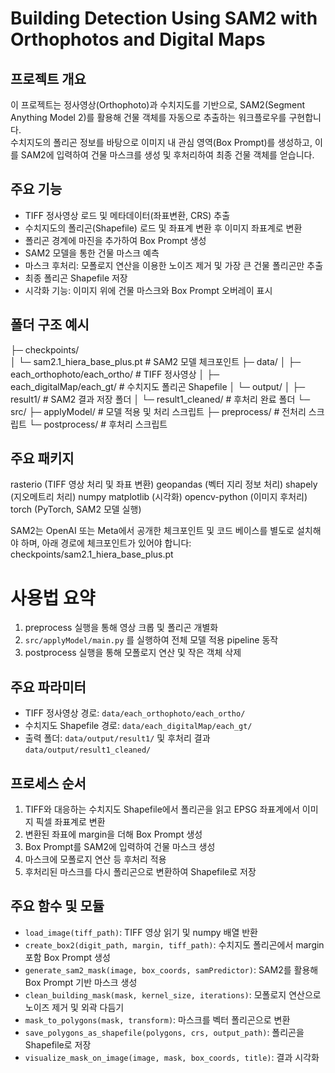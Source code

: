 # Building Detection Using SAM2 with Orthophotos and Digital Maps

## 프로젝트 개요
이 프로젝트는 정사영상(Orthophoto)과 수치지도를 기반으로, SAM2(Segment Anything Model 2)를 활용해 건물 객체를 자동으로 추출하는 워크플로우를 구현합니다.  
수치지도의 폴리곤 정보를 바탕으로 이미지 내 관심 영역(Box Prompt)를 생성하고, 이를 SAM2에 입력하여 건물 마스크를 생성 및 후처리하여 최종 건물 객체를 얻습니다.

## 주요 기능
- TIFF 정사영상 로드 및 메타데이터(좌표변환, CRS) 추출  
- 수치지도의 폴리곤(Shapefile) 로드 및 좌표계 변환 후 이미지 좌표계로 변환  
- 폴리곤 경계에 마진을 추가하여 Box Prompt 생성  
- SAM2 모델을 통한 건물 마스크 예측  
- 마스크 후처리: 모폴로지 연산을 이용한 노이즈 제거 및 가장 큰 건물 폴리곤만 추출  
- 최종 폴리곤 Shapefile 저장  
- 시각화 기능: 이미지 위에 건물 마스크와 Box Prompt 오버레이 표시  

## 폴더 구조 예시
├─ checkpoints/    
│ └─ sam2.1_hiera_base_plus.pt # SAM2 모델 체크포인트
├─ data/
│ ├─ each_orthophoto/each_ortho/ # TIFF 정사영상
│ ├─ each_digitalMap/each_gt/ # 수치지도 폴리곤 Shapefile
│ └─ output/
│   ├─ result1/ # SAM2 결과 저장 폴더
│   └─ result1_cleaned/ # 후처리 완료 폴더
└─ src/
├─ applyModel/ # 모델 적용 및 처리 스크립트
├─ preprocess/ # 전처리 스크립트
└─ postprocess/ # 후처리 스크립트

## 주요 패키지
rasterio (TIFF 영상 처리 및 좌표 변환)
geopandas (벡터 지리 정보 처리)
shapely (지오메트리 처리)
numpy
matplotlib (시각화)
opencv-python (이미지 후처리)
torch (PyTorch, SAM2 모델 실행)

SAM2는 OpenAI 또는 Meta에서 공개한 체크포인트 및 코드 베이스를 별도로 설치해야 하며, 아래 경로에 체크포인트가 있어야 합니다:
checkpoints/sam2.1_hiera_base_plus.pt

# 사용법 요약
1. preprocess 실행을 통해 영상 크롭 및 폴리곤 개별화
2. `src/applyModel/main.py` 를 실행하여 전체 모델 적용 pipeline 동작
3. postprocess 실행을 통해 모폴로지 연산 및 작은 객체 삭제

## 주요 파라미터
- TIFF 정사영상 경로: `data/each_orthophoto/each_ortho/`
- 수치지도 Shapefile 경로: `data/each_digitalMap/each_gt/`
- 출력 폴더: `data/output/result1/` 및 후처리 결과 `data/output/result1_cleaned/`

## 프로세스 순서
1. TIFF와 대응하는 수치지도 Shapefile에서 폴리곤을 읽고 EPSG 좌표계에서 이미지 픽셀 좌표계로 변환  
2. 변환된 좌표에 margin을 더해 Box Prompt 생성  
3. Box Prompt를 SAM2에 입력하여 건물 마스크 생성  
4. 마스크에 모폴로지 연산 등 후처리 적용  
5. 후처리된 마스크를 다시 폴리곤으로 변환하여 Shapefile로 저장  

## 주요 함수 및 모듈
- `load_image(tiff_path)`: TIFF 영상 읽기 및 numpy 배열 반환  
- `create_box2(digit_path, margin, tiff_path)`: 수치지도 폴리곤에서 margin 포함 Box Prompt 생성  
- `generate_sam2_mask(image, box_coords, samPredictor)`: SAM2를 활용해 Box Prompt 기반 마스크 생성  
- `clean_building_mask(mask, kernel_size, iterations)`: 모폴로지 연산으로 노이즈 제거 및 외곽 다듬기  
- `mask_to_polygons(mask, transform)`: 마스크를 벡터 폴리곤으로 변환  
- `save_polygons_as_shapefile(polygons, crs, output_path)`: 폴리곤을 Shapefile로 저장  
- `visualize_mask_on_image(image, mask, box_coords, title)`: 결과 시각화  


